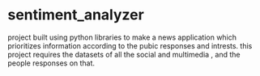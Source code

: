 # sentiment_analyzer
project built using python libraries to  make a news application which prioritizes information according to the pubic responses and intrests.
this project requires the datasets of all the social and multimedia , and the people responses on that.
